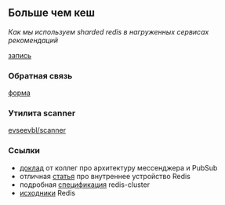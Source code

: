 ## Больше чем кеш
*Как мы используем sharded redis в нагруженных сервисах
рекомендаций*

[запись](https://youtube.com/watch?v=1czK7Pw23iE)

### Обратная связь
[форма](https://form.typeform.com/to/LlwQAThO)

### Утилита scanner
[evseevbl/scanner](https://github.com/evseevbl/scanner)

### Ссылки
- [доклад](https://www.youtube.com/watch?v=4tIS58sQ7Mc) от коллег про архитектуру мессенджера и PubSub
- отличная [статья](https://www.pauladamsmith.com/articles/redis-under-the-hood.html) про внутреннее устройство Redis
- подробная [спецификация](https://redis.io/docs/reference/cluster-spec/)  redis-cluster
- [исходники](https://github.com/redis/redis) Redis
